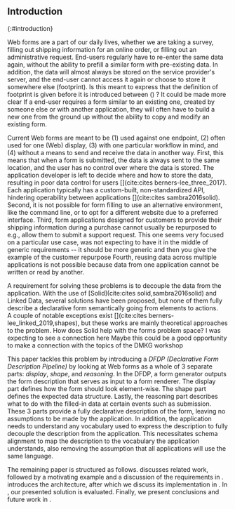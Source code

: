 ## Introduction
{:#introduction}

Web forms are a part of our daily lives, whether we are taking a survey, filling out shipping information for an online order, or filling out an administrative request.
End-users regularly have to re-enter the same data again, without the ability to prefill a similar form with pre-existing data.
In addition, the data will almost always be stored on the service provider's server, and the end-user cannot access it again or choose to store it somewhere else (footprint).
<span class="comment" data-author="BE">
Is this meant to express that the definition of footprint is given before it is introduced between () ? It could be made more clear
</span>
If a end-user requires a form similar to an existing one, created by someone else or with another application, they will often have to build a new one from the ground up without the ability to copy and modify an existing form.

Current Web forms are meant to be (1) used against one endpoint, (2) often used for one (Web) display, (3) with one particular workflow in mind, and (4) without a means to send and receive the data in another way.
First, this means that when a form is submitted, the data is always sent to the same location, and the user has no control over where the data is stored.
The application developer is left to decide where and how to store the data, resulting in poor data control for users [](cite:cites berners-lee_three_2017).
Each application typically has a custom-built, non-standardized API, hindering operability between applications [](cite:cites sambra2016solid).
Second, it is not possible for form filling to use an alternative environment, like the command line, or to opt for a different website due to a preferred interface.
Third, form applications designed for customers to provide their shipping information during a purchase cannot usually be repurposed to e.g., allow them to submit a support request.
<span class="comment" data-author="BE">
This one seems very focused on a particular use case, was not expecting to have it in the middle of generic requirements -- it should be more generic and then you give the example of the customer repurpose
</span>
Fourth, reusing data across multiple applications is not possible because data from one application cannot be written or read by another.

A requirement for solving these problems is to decouple the data from the application.
With the use of [Solid](cite:cites solid,sambra2016solid) and Linked Data, several solutions have been proposed, but none of them fully describe a declarative form semantically going from elements to actions.
A couple of notable exceptions exist [](cite:cites berners-lee_linked_2019,shapes),
but these works are mainly theoretical approaches to the problem.
<span class="comment" data-author="BE">
How does Solid help with the forms problem space? I was expecting to see a connection here
Maybe this could be a good opportunity to make a connection with the topics of the DMKG workshop
</span>

This paper tackles this problem by introducing a _DFDP (Declarative Form Description Pipeline)_ by looking at Web forms as a whole of 3 separate parts: *display*, *shape*, and *reasoning*.
In the DFDP, a form generator outputs the form description that serves as input to a form renderer.
The display part defines how the form should look element-wise. The shape part defines the expected data structure.
Lastly, the reasoning part describes what to do with the filled-in data at certain events such as submission.
These 3 parts provide a fully declarative description of the form, leaving no assumptions to be made by the application.
In addition, the application needs to understand any vocabulary used to express the description to fully decouple the description from the application.
This necessitates schema alignment to map the description to the vocabulary the application understands, also removing the assumption that all applications will use the same language.

The remaining paper is structured as follows.
[](#related-work) discusses related work, followed by a motivating example and a discussion of the requirements in [](#requirements).
[](#architecture) introduces the architecture, after which we discuss its implementation in [](#implementation).
In [](#evaluation), our presented solution is evaluated.
Finally, we present conclusions and future work in [](#conclusion).
